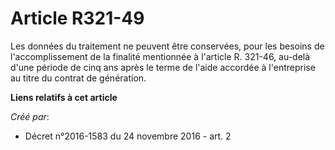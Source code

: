 # Article R321-49

Les données du traitement ne peuvent être conservées, pour les besoins de l'accomplissement de la finalité mentionnée à
l'article R. 321-46, au-delà d'une période de cinq ans après le terme de l'aide accordée à l'entreprise au titre du contrat
de génération.

**Liens relatifs à cet article**

_Créé par_:

  - Décret n°2016-1583 du 24 novembre 2016 - art. 2
